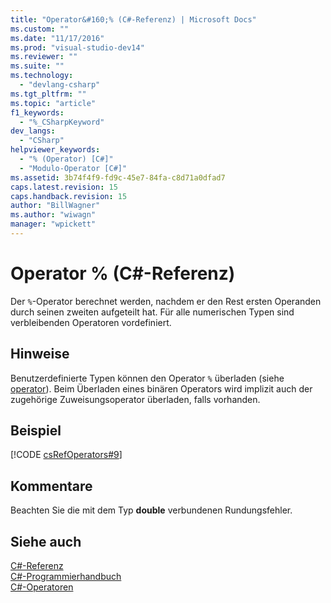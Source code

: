 ```yaml
---
title: "Operator&#160;% (C#-Referenz) | Microsoft Docs"
ms.custom: ""
ms.date: "11/17/2016"
ms.prod: "visual-studio-dev14"
ms.reviewer: ""
ms.suite: ""
ms.technology: 
  - "devlang-csharp"
ms.tgt_pltfrm: ""
ms.topic: "article"
f1_keywords: 
  - "%_CSharpKeyword"
dev_langs: 
  - "CSharp"
helpviewer_keywords: 
  - "% (Operator) [C#]"
  - "Modulo-Operator [C#]"
ms.assetid: 3b74f4f9-fd9c-45e7-84fa-c8d71a0dfad7
caps.latest.revision: 15
caps.handback.revision: 15
author: "BillWagner"
ms.author: "wiwagn"
manager: "wpickett"
---
```

# Operator&#160;% (C#-Referenz)
Der `%`\-Operator berechnet werden, nachdem er den Rest ersten Operanden durch seinen zweiten aufgeteilt hat.  Für alle numerischen Typen sind verbleibenden Operatoren vordefiniert.  
  
## Hinweise  
 Benutzerdefinierte Typen können den Operator `%` überladen \(siehe [operator](../../../csharp/language-reference/keywords/operator.md)\).  Beim Überladen eines binären Operators wird implizit auch der zugehörige Zuweisungsoperator überladen, falls vorhanden.  
  
## Beispiel  
 [!CODE [csRefOperators#9](../CodeSnippet/VS_Snippets_VBCSharp/csrefOperators#9)]  
  
## Kommentare  
 Beachten Sie die mit dem Typ **double** verbundenen Rundungsfehler.  
  
## Siehe auch  
 [C\#\-Referenz](../../../csharp/language-reference/index.md)   
 [C\#\-Programmierhandbuch](../../../csharp/programming-guide/index.md)   
 [C\#\-Operatoren](../../../csharp/language-reference/operators/index.md)